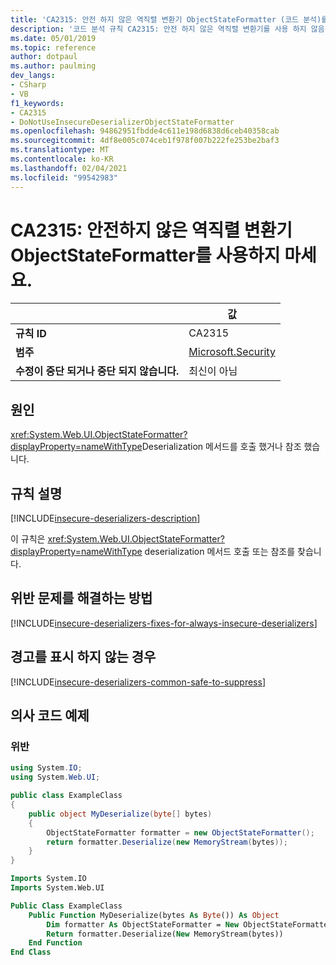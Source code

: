 ```yaml
---
title: 'CA2315: 안전 하지 않은 역직렬 변환기 ObjectStateFormatter (코드 분석)를 사용 하지 마십시오.'
description: '코드 분석 규칙 CA2315: 안전 하지 않은 역직렬 변환기를 사용 하지 않음 ObjectStateFormatter'
ms.date: 05/01/2019
ms.topic: reference
author: dotpaul
ms.author: paulming
dev_langs:
- CSharp
- VB
f1_keywords:
- CA2315
- DoNotUseInsecureDeserializerObjectStateFormatter
ms.openlocfilehash: 94862951fbdde4c611e198d6838d6ceb40358cab
ms.sourcegitcommit: 4df8e005c074ceb1f978f007b222fe253be2baf3
ms.translationtype: MT
ms.contentlocale: ko-KR
ms.lasthandoff: 02/04/2021
ms.locfileid: "99542983"
---
```

# <a name="ca2315-do-not-use-insecure-deserializer-objectstateformatter"></a>CA2315: 안전하지 않은 역직렬 변환기 ObjectStateFormatter를 사용하지 마세요.

| | 값 |
|-|-|
| **규칙 ID** |CA2315|
| **범주** |[Microsoft.Security](security-warnings.md)|
| **수정이 중단 되거나 중단 되지 않습니다.** |최신이 아님|

## <a name="cause"></a>원인

<xref:System.Web.UI.ObjectStateFormatter?displayProperty=nameWithType>Deserialization 메서드를 호출 했거나 참조 했습니다.

## <a name="rule-description"></a>규칙 설명

[!INCLUDE[insecure-deserializers-description](~/includes/code-analysis/insecure-deserializers-description.md)]

이 규칙은 <xref:System.Web.UI.ObjectStateFormatter?displayProperty=nameWithType> deserialization 메서드 호출 또는 참조를 찾습니다.

## <a name="how-to-fix-violations"></a>위반 문제를 해결하는 방법

[!INCLUDE[insecure-deserializers-fixes-for-always-insecure-deserializers](~/includes/code-analysis/insecure-deserializers-fixes-for-always-insecure-deserializers.md)]

## <a name="when-to-suppress-warnings"></a>경고를 표시 하지 않는 경우

[!INCLUDE[insecure-deserializers-common-safe-to-suppress](~/includes/code-analysis/insecure-deserializers-common-safe-to-suppress.md)]

## <a name="pseudo-code-examples"></a>의사 코드 예제

### <a name="violation"></a>위반

```csharp
using System.IO;
using System.Web.UI;

public class ExampleClass
{
    public object MyDeserialize(byte[] bytes)
    {
        ObjectStateFormatter formatter = new ObjectStateFormatter();
        return formatter.Deserialize(new MemoryStream(bytes));
    }
}
```

```vb
Imports System.IO
Imports System.Web.UI

Public Class ExampleClass
    Public Function MyDeserialize(bytes As Byte()) As Object
        Dim formatter As ObjectStateFormatter = New ObjectStateFormatter()
        Return formatter.Deserialize(New MemoryStream(bytes))
    End Function
End Class
```
